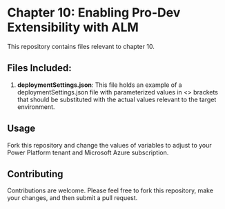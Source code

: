 # Chapter 10: Enabling Pro-Dev Extensibility with ALM

This repository contains files relevant to chapter 10.

## Files Included:

1. **deploymentSettings.json**: This file holds an example of a deploymentSettings.json file with parameterized values in <> brackets that should be substituted with the actual values relevant to the target environment.


## Usage

Fork this repository and change the values of variables to adjust to your Power Platform tenant and Microsoft Azure subscription.


## Contributing

Contributions are welcome. Please feel free to fork this repository, make your changes, and then submit a pull request.
